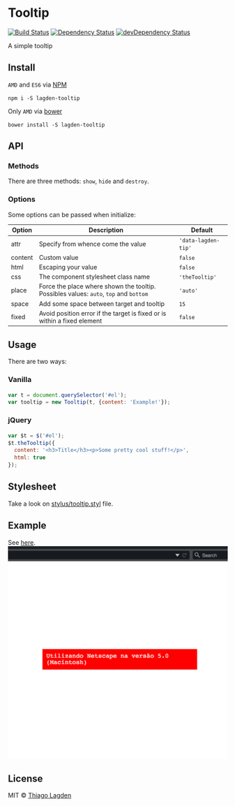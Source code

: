 # Tooltip 
[![Build Status][ci-img]][ci]
[![Dependency Status][dep-img]][dep]
[![devDependency Status][devDep-img]][devDep]

[ci-img]:     https://travis-ci.org/lagden/tooltip.svg
[ci]:         https://travis-ci.org/lagden/tooltip
[cover-img]:  https://codecov.io/github/lagden/tooltip/coverage.svg?branch=master
[cover]:      https://codecov.io/github/lagden/tooltip?branch=master
[dep-img]:    https://david-dm.org/lagden/tooltip/dev-status.svg
[dep]:        https://david-dm.org/lagden/tooltip#info=devDependencies
[devDep-img]: https://david-dm.org/lagden/tooltip/dev-status.svg
[devDep]:     https://david-dm.org/lagden/tooltip#info=devDependencies

A simple tooltip

## Install

`AMD` and `ES6` via [NPM](https://www.npmjs.com/)  

```
npm i -S lagden-tooltip
```

Only `AMD` via [bower](https://bower.io/) 

```
bower install -S lagden-tooltip
```


## API

### Methods

There are three methods: `show`, `hide` and `destroy`.

### Options

Some options can be passed when initialize:

| Option | Description | Default |
| --- | --- | --- |
| attr | Specify from whence come the value | `'data-lagden-tip'` |
| content | Custom value | `false` |
| html | Escaping your value | `false` |
| css | The component stylesheet class name | `'theTooltip'` |
| place | Force the place where shown the tooltip. Possibles values: `auto`, `top` and `bottom` | `'auto'` |
| space | Add some space between target and tooltip | `15` |
| fixed | Avoid position error if the target is fixed or is within a fixed element | `false` |

## Usage

There are two ways:

### Vanilla

```javascript
var t = document.querySelector('#el');
var tooltip = new Tooltip(t, {content: 'Example!'});
```

### jQuery

```javascript
var $t = $('#el');
$t.theTooltip({
  content: '<h3>Title</h3><p>Some pretty cool stuff!</p>',
  html: true
});
```


## Stylesheet

Take a look on [stylus/tooltip.styl](https://github.com/lagden/tooltip/blob/master/stylus/tooltip.styl) file.


## Example

See [here](http://lagden.github.io/tooltip/).
![Example](https://raw.githubusercontent.com/lagden/tooltip/master/animation.gif)


## License

MIT © [Thiago Lagden](http://lagden.in)
